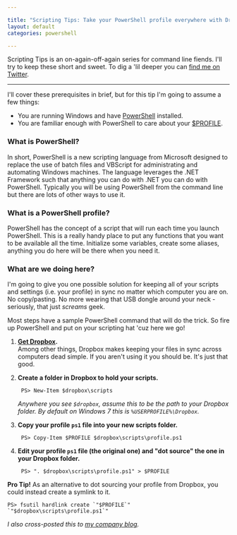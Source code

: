 ```yaml
---

title: "Scripting Tips: Take your PowerShell profile everywhere with Dropbox"
layout: default
categories: powershell

---
```


Scripting Tips is an on-again-off-again series for command line fiends. I'll try to keep these short and sweet. To dig a 'lil deeper you can [find me on Twitter](http://www.twitter.com/joshuapoehls).

--------------------

I'll cover these prerequisites in brief, but for this tip I'm going to assume a few things:

* You are running Windows and have [PowerShell](http://msdn.microsoft.com/en-us/library/aa973757.aspx) installed.
* You are familiar enough with PowerShell to care about your [$PROFILE](http://msdn.microsoft.com/en-us/library/bb613488.aspx).

### What is PowerShell?

In short, PowerShell is a new scripting language from Microsoft designed to replace the use of batch files and VBScript for administrating and automating Windows machines. The language leverages the .NET Framework such that anything you can do with .NET you can do with PowerShell. Typically you will be using PowerShell from the command line but there are lots of other ways to use it.

### What is a PowerShell profile?

PowerShell has the concept of a script that will run each time you launch PowerShell. This is a really handy place to put any functions that you want to be available all the time. Initialize some variables, create some aliases, anything you do here will be there when you need it.

### What are we doing here?

I'm going to give you one possible solution for keeping all of your scripts and settings (i.e. your profile) in sync no matter which computer you are on. No copy/pasting. No more wearing that USB dongle around your neck - seriously, that just _screams_ geek.

Most steps have a sample PowerShell command that will do the trick. So fire up PowerShell and put on your scripting hat 'cuz here we go!

1. **[Get Dropbox](http://db.tt/i03IdN4).**  
Among other things, Dropbox makes keeping your files in sync across computers dead simple. If you aren't using it you should be. It's just that good.

2. **Create a folder in Dropbox to hold your scripts.**

		PS> New-Item $dropbox\scripts

	_Anywhere you see `$dropbox`, assume this to be the path to your Dropbox folder. By default on Windows 7 this is `%USERPROFILE%\Dropbox`._

3. **Copy your profile `ps1` file into your new scripts folder.**

		PS> Copy-Item $PROFILE $dropbox\scripts\profile.ps1

4. **Edit your profile `ps1` file (the original one) and "dot source" the one in your Dropbox folder.**

		PS> ". $dropbox\scripts\profile.ps1" > $PROFILE

**Pro Tip!** As an alternative to dot sourcing your profile from Dropbox, you could instead create a symlink to it.  

	PS> fsutil hardlink create `"$PROFILE`" `"$dropbox\scripts\profile.ps1`"

_I also cross-posted this to [my company blog](http://www.interworks.com/blogs/jpoehls/2011/03/25/scripting-tips-take-your-powershell-profile-everywhere-dropbox "Read this post on the InterWorks blog.")._
